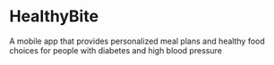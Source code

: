 # HealthyBite
A mobile app that provides personalized meal plans and healthy food choices for people with diabetes and high blood pressure
